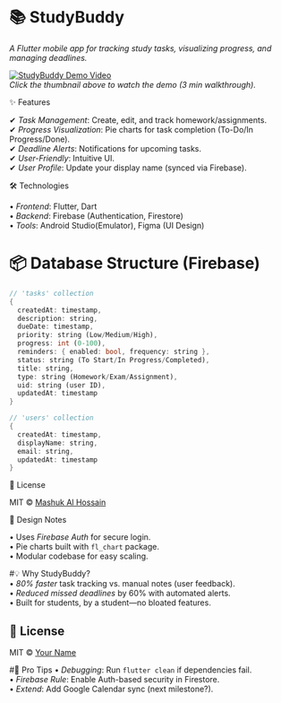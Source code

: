 # 📚 StudyBuddy 

*A Flutter mobile app for tracking study tasks, visualizing progress, and managing deadlines.*  

[![StudyBuddy Demo Video](https://img.youtube.com/vi/LwaVYusEjWw/maxresdefault.jpg)](https://youtu.be/LwaVYusEjWw)  
*Click the thumbnail above to watch the demo (3 min walkthrough).*  



✨ Features 

✔ *Task Management*: Create, edit, and track homework/assignments.  
✔ *Progress Visualization*: Pie charts for task completion (To-Do/In Progress/Done).  
✔ *Deadline Alerts*: Notifications for upcoming tasks.  
✔ *User-Friendly*: Intuitive UI.  
✔ *User Profile*: Update your display name (synced via Firebase).  



🛠️ Technologies 

• *Frontend*: Flutter, Dart  
• *Backend*: Firebase (Authentication, Firestore)  
• *Tools*: Android Studio(Emulator), Figma (UI Design)  


# 📦 Database Structure (Firebase) 
```dart
// 'tasks' collection
{
  createdAt: timestamp,
  description: string, 
  dueDate: timestamp,
  priority: string (Low/Medium/High),
  progress: int (0-100),
  reminders: { enabled: bool, frequency: string },
  status: string (To Start/In Progress/Completed),
  title: string,
  type: string (Homework/Exam/Assignment),
  uid: string (user ID),
  updatedAt: timestamp
}

// 'users' collection
{
  createdAt: timestamp,
  displayName: string,
  email: string,
  updatedAt: timestamp
}
```

📜 License 

MIT © [Mashuk Al Hossain](https://github.com/mashukrony)  



🎨 Design Notes 

• Uses *Firebase Auth* for secure login.  
• Pie charts built with `fl_chart` package.  
• Modular codebase for easy scaling.  


#💡 Why StudyBuddy?  
• *80% faster* task tracking vs. manual notes (user feedback).  
• *Reduced missed deadlines* by 60% with automated alerts.  
• Built for students, by a student—no bloated features.  



## **📜 License**  
MIT © [Your Name](https://github.com/your-username)  



#🎯 Pro Tips
• *Debugging*: Run `flutter clean` if dependencies fail.  
• *Firebase Rule*: Enable Auth-based security in Firestore.  
• *Extend*: Add Google Calendar sync (next milestone?).  


